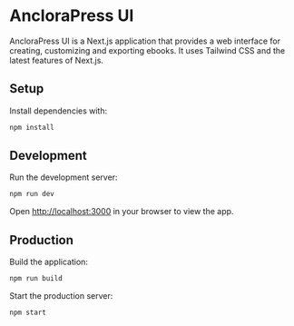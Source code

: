 # AncloraPress UI

AncloraPress UI is a Next.js application that provides a web interface for creating, customizing and exporting ebooks. It uses Tailwind CSS and the latest features of Next.js.

## Setup

Install dependencies with:

```bash
npm install
```

## Development

Run the development server:

```bash
npm run dev
```

Open [http://localhost:3000](http://localhost:3000) in your browser to view the app.

## Production

Build the application:

```bash
npm run build
```

Start the production server:

```bash
npm start
```
